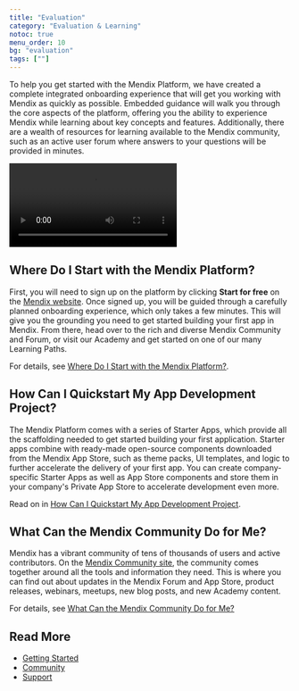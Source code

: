 ```yaml
---
title: "Evaluation"
category: "Evaluation & Learning"
notoc: true
menu_order: 10
bg: "evaluation"
tags: [""]
---
```


To help you get started with the Mendix Platform, we have created a complete integrated onboarding experience that will get you working with Mendix as quickly as possible. Embedded guidance will walk you through the core aspects of the platform, offering you the ability to experience Mendix while learning about key concepts and features. Additionally, there are a wealth of resources for learning available to the Mendix community, such as an active user forum where answers to your questions will be provided in minutes.

<video controls src="attachments/Discover-the-Mendix-Community.mp4">VIDEO</video>

## Where Do I Start with the Mendix Platform?

First, you will need to sign up on the platform by clicking **Start for free** on the [Mendix website](https://www.mendix.com/). Once signed up, you will be guided through a carefully planned onboarding experience, which only takes a few minutes. This will give you the grounding you need to get started building your first app in Mendix. From there, head over to the rich and diverse Mendix Community and Forum, or visit our Academy and get started on one of our many Learning Paths.

For details, see [Where Do I Start with the Mendix Platform?](getting-started#where-do-i-start).

## How Can I Quickstart My App Development Project?

The Mendix Platform comes with a series of Starter Apps, which provide all the scaffolding needed to get started building your first application. Starter apps combine with ready-made open-source components downloaded from the Mendix App Store, such as theme packs, UI templates, and logic to further accelerate the delivery of your first app. You can create company-specific Starter Apps as well as App Store components and store them in your company's Private App Store to accelerate development even more.

Read on in [How Can I Quickstart My App Development Project](getting-started#starter-apps).

## What Can the Mendix Community Do for Me?

Mendix has a vibrant community of tens of thousands of users and active contributors. On the [Mendix Community site](https://developers.mendix.com/), the community comes together around all the tools and information they need. This is where you can find out about updates in the Mendix Forum and App Store, product releases, webinars, meetups, new blog posts, and new Academy content.

For details, see [What Can the Mendix Community Do for Me?](community#community-do-for-me)

## Read More

* [Getting Started](getting-started)
* [Community](community)
* [Support](support)
